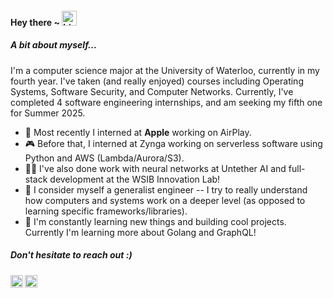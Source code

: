 #### Hey there ~ <img src="https://user-images.githubusercontent.com/1303154/88677602-1635ba80-d120-11ea-84d8-d263ba5fc3c0.gif" width="24px" alt="hi">

##### A bit about myself...
I'm a computer science major at the University of Waterloo, currently in my fourth year. I've taken (and really enjoyed) courses including Operating Systems, Software Security, and Computer Networks. Currently, I've completed 4 software engineering internships, and am seeking my fifth one for Summer 2025. 
- 🍏 Most recently I interned at **Apple** working on AirPlay.
- 🎮 Before that, I interned at Zynga working on serverless software using Python and AWS (Lambda/Aurora/S3).
- 🧑‍💻 I've also done work with neural networks at Untether AI and full-stack development at the WSIB Innovation Lab!
- 🔨 I consider myself a generalist engineer -- I try to really understand how computers and systems work on a deeper level (as opposed to learning specific frameworks/libraries).
- 🌱 I'm constantly learning new things and building cool projects. Currently I'm learning more about Golang and GraphQL!


##### Don't hesitate to reach out :)
<a href="https://www.linkedin.com/in/addisonnn/">
  <img align="left" alt="Addison's LinkedIn" width="20px" src="https://simpleicons.now.sh/linkedin/495f7e" />
</a>
<a href="mailto:a344cheng@uwaterloo.ca">
  <img align="left" alt="Addison's Email" width="20px" src="https://simpleicons.now.sh/gmail/495f7e" />
</a>


<!---
<details>
<summary>misc. info...</summary>
<p align="left"> <img src="https://komarev.com/ghpvc/?username=addison-ch&label=Profile%20views&color=0e75b6&style=flat" alt="addison-ch" /> </p>
<p><img align="left" src="https://github-readme-stats.vercel.app/api/top-langs?username=addison-ch&show_icons=true&locale=en&layout=compact" alt="addison-ch" /></p>

<p>&nbsp;<img align="center" src="https://github-readme-stats.vercel.app/api?username=addison-ch&show_icons=true&locale=en" alt="addison-ch" /></p>
</details>

--->

